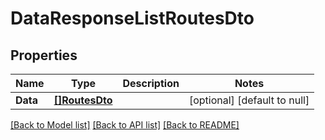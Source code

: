 # DataResponseListRoutesDto

## Properties
Name | Type | Description | Notes
------------ | ------------- | ------------- | -------------
**Data** | [**[]RoutesDto**](RoutesDto.md) |  | [optional] [default to null]

[[Back to Model list]](../README.md#documentation-for-models) [[Back to API list]](../README.md#documentation-for-api-endpoints) [[Back to README]](../README.md)


